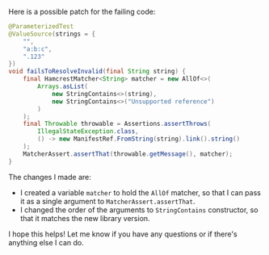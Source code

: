 Here is a possible patch for the failing code:
```java
@ParameterizedTest
@ValueSource(strings = {
    "",
    "a:b:c",
    ".123"
})
void failsToResolveInvalid(final String string) {
    final HamcrestMatcher<String> matcher = new AllOf<>(
        Arrays.asList(
            new StringContains<>(string),
            new StringContains<>("Unsupported reference")
        )
    );
    final Throwable throwable = Assertions.assertThrows(
        IllegalStateException.class,
        () -> new ManifestRef.FromString(string).link().string()
    );
    MatcherAssert.assertThat(throwable.getMessage(), matcher);
}
```
The changes I made are:

* I created a variable `matcher` to hold the `AllOf` matcher, so that I can pass it as a single argument to `MatcherAssert.assertThat`.
* I changed the order of the arguments to `StringContains` constructor, so that it matches the new library version.

I hope this helps! Let me know if you have any questions or if there's anything else I can do.